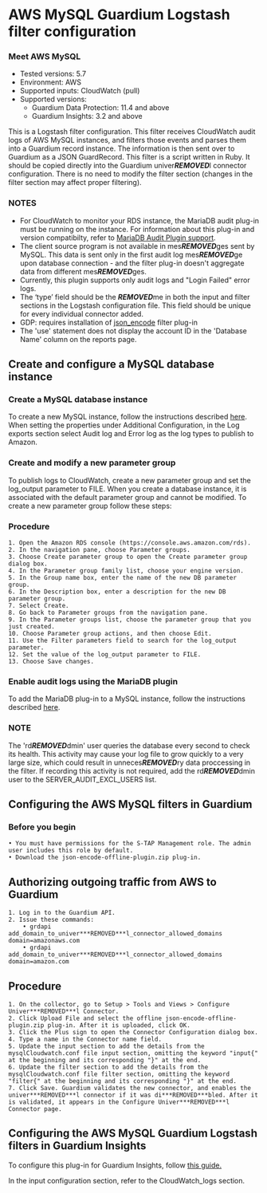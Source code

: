 # AWS MySQL Guardium Logstash filter configuration
### Meet AWS MySQL 
* Tested versions: 5.7
* Environment: AWS
* Supported inputs: CloudWatch (pull)
* Supported versions:
    * Guardium Data Protection: 11.4 and above
    * Guardium Insights: 3.2 and above

This is a Logstash filter configuration. This filter receives CloudWatch audit logs of AWS MySQL instances, and filters those events and parses them into a Guardium record instance. The information is then sent over to Guardium as a JSON GuardRecord.
This filter is a script written in Ruby. It should be copied directly into the Guardium univer***REMOVED***l connector configuration. There is no need to modify the filter section (changes in the filter section may affect proper filtering).

### NOTES
* For CloudWatch to monitor your RDS instance, the MariaDB audit plug-in must be running on the instance. For information about this plug-in and version compatibilty, refer to [MariaDB Audit Plugin support](https://docs.aws.amazon.com/AmazonRDS/latest/UserGuide/Appendix.MySQL.Options.AuditPlugin.html).
* The client source program is not available in mes***REMOVED***ges sent by MySQL. This data is sent only in the first audit log mes***REMOVED***ge upon database connection - and the filter plug-in doesn't aggregate data from different mes***REMOVED***ges.
* Currently, this plugin supports only audit logs and "Login Failed" error logs.
* The ‘type’ field should be the ***REMOVED***me in both the input and filter sections in the Logstash configuration file. This field should be unique for every individual connector added.
* GDP: requires installation of [json_encode](https://www.elastic.co/guide/en/logstash-versioned-plugins/current/v3.0.3-plugins-filters-json_encode.html) filter plug-in
* The 'use' statement does not display the account ID in the 'Database Name' column on the reports page.
## Create and configure a MySQL database instance
### Create a MySQL database instance
To create a new MySQL instance, follow the instructions described [here](https://aws.amazon.com/getting-started/hands-on/create-mysql-db/). When setting the properties under Additional Configuration, in the Log exports section select Audit log and Error log as the log types to publish to Amazon.

### Create and modify a new parameter group
To publish logs to CloudWatch, create a new parameter group and set the log_output parameter to FILE. When you create a database instance, it is associated with the default parameter group and cannot be modified. To create a new parameter group follow these steps:
### Procedure
	1. Open the Amazon RDS console (https://console.aws.amazon.com/rds).
	2. In the navigation pane, choose Parameter groups.
	3. Choose Create parameter group to open the Create parameter group dialog box.
	4. In the Parameter group family list, choose your engine version.
	5. In the Group name box, enter the name of the new DB parameter group.
	6. In the Description box, enter a description for the new DB parameter group.
	7. Select Create.
	8. Go back to Parameter groups from the navigation pane.
	9. In the Parameter groups list, choose the parameter group that you just created.
	10. Choose Parameter group actions, and then choose Edit.
	11. Use the Filter parameters field to search for the log_output parameter.
	12. Set the value of the log_output parameter to FILE.
	13. Choose Save changes.

### Enable audit logs using the MariaDB plugin
To add the MariaDB plug-in to a MySQL instance, follow the instructions described [here](https://docs.aws.amazon.com/AmazonRDS/latest/UserGuide/Appendix.MySQL.Options.AuditPlugin.html).
### NOTE
The 'rd***REMOVED***dmin' user queries the database every second to check its health. This activity may cause your log file to grow quickly to a very large size, which could result in unneces***REMOVED***ry data proccessing in the filter. If recording this activity is not required, add the rd***REMOVED***dmin user to the SERVER_AUDIT_EXCL_USERS list.

## Configuring the AWS MySQL filters in Guardium
### Before you begin
	• You must have permissions for the S-TAP Management role. The admin user includes this role by default.
	• Download the json-encode-offline-plugin.zip plug-in.
## Authorizing outgoing traffic from AWS to Guardium
	1. Log in to the Guardium API.
	2. Issue these commands:
		• grdapi add_domain_to_univer***REMOVED***l_connector_allowed_domains domain=amazonaws.com
		• grdapi add_domain_to_univer***REMOVED***l_connector_allowed_domains domain=amazon.com
## Procedure
	1. On the collector, go to Setup > Tools and Views > Configure Univer***REMOVED***l Connector.
	2. Click Upload File and select the offline json-encode-offline-plugin.zip plug-in. After it is uploaded, click OK.
	3. Click the Plus sign to open the Connector Configuration dialog box.
	4. Type a name in the Connector name field.
	5. Update the input section to add the details from the mysqlCloudwatch.conf file input section, omitting the keyword "input{" at the beginning and its corresponding "}" at the end.
	6. Update the filter section to add the details from the mysqlCloudwatch.conf file filter section, omitting the keyword "filter{" at the beginning and its corresponding "}" at the end.
	7. Click Save. Guardium validates the new connector, and enables the univer***REMOVED***l connector if it was di***REMOVED***bled. After it is validated, it appears in the Configure Univer***REMOVED***l Connector page.

## Configuring the AWS MySQL Guardium Logstash filters in Guardium Insights

To configure this plug-in for Guardium Insights, follow [this guide.](https://github.com/IBM/univer***REMOVED***l-connectors/blob/main/docs/UC_Configuration_GI.md)

In the input configuration section, refer to the CloudWatch_logs section.